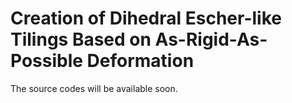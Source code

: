 # Creation of Dihedral Escher-like Tilings Based on As-Rigid-As-Possible Deformation

The source codes will be available soon. 
